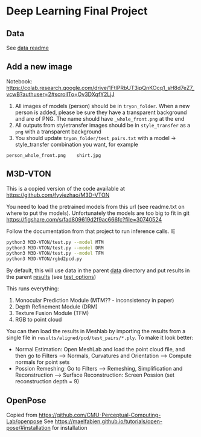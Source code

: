# Deep Learning Final Project

## Data
See [data readme](data/README.md)

## Add a new image

Notebook: https://colab.research.google.com/drive/1FtlPRbUT3ipQnKOcq1_sH8d7eZ7_vcwB?authuser=2#scrollTo=Ov3DXqfY2LjJ

1. All images of models (person) should be in `tryon_folder`. When a new person is added, please be sure they have a transparent background and are of PNG. The name should have `_whole_front.png` at the end
2. All outputs from styletransfer images should be in `style_transfer` as a `png` with a transparent background
3. You should update `tryon_folder/test_pairs.txt` with a model -> style_transfer combination you want, for example
```
person_whole_front.png    shirt.jpg
```

## M3D-VTON

This is a copied version of the code available at https://github.com/fyviezhao/M3D-VTON

You need to load the pretrained models from this url (see readme.txt on where to put the models). Unfortunately the models are too big to fit in git https://figshare.com/s/fad809619d2f9ac666fc?file=30740524

Follow the documentation from that project to run inference calls. IE

```bash
python3 M3D-VTON/test.py --model MTM
python3 M3D-VTON/test.py --model DRM
python3 M3D-VTON/test.py --model TFM
python3 M3D-VTON/rgbd2pcd.py
```
By default, this will use data in the parent [data](../data) directory and put results in the parent [results](../results) (see [test_options](test_options.py))

This runs everything:
1. Monocular Prediction Module (MTM?? - inconsistency in paper)
2. Depth Refinement Module (DRM)
3. Texture Fusion Module (TFM)
4. RGB to point cloud

You can then load the results in Meshlab by importing the results from a single file in `results/aligned/pcd/test_pairs/*.ply`.  To make it look better:
* Normal Estimation: Open MeshLab and load the point cloud file, and then go to Filters --> Normals, Curvatures and Orientation --> Compute normals for point sets
* Possion Remeshing: Go to Filters --> Remeshing, Simplification and Reconstruction --> Surface Reconstruction: Screen Possion (set reconstruction depth = 9)


## OpenPose
Copied from https://github.com/CMU-Perceptual-Computing-Lab/openpose
See https://maelfabien.github.io/tutorials/open-pose/#installation for installation
